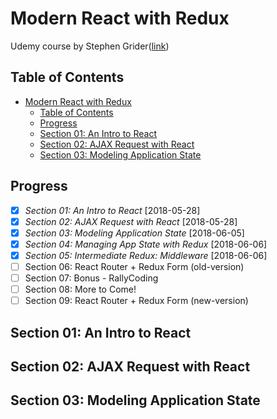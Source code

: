# Modern React with Redux

Udemy course by Stephen Grider([link](https://www.udemy.com/react-redux/learn/v4/overview))

## Table of Contents

<!-- TOC -->

- [Modern React with Redux](#modern-react-with-redux)
  - [Table of Contents](#table-of-contents)
  - [Progress](#progress)
  - [Section 01: An Intro to React](#section-01-an-intro-to-react)
  - [Section 02: AJAX Request with React](#section-02-ajax-request-with-react)
  - [Section 03: Modeling Application State](#section-03-modeling-application-state)

<!-- /TOC -->

## Progress

- [X] *Section 01: An Intro to React* [2018-05-28]
- [X] *Section 02: AJAX Request with React* [2018-05-28]
- [X] *Section 03: Modeling Application State* [2018-06-05]
- [X] *Section 04: Managing App State with Redux* [2018-06-06]
- [X] *Section 05: Intermediate Redux: Middleware* [2018-06-06]
- [ ] Section 06: React Router + Redux Form (old-version)
- [ ] Section 07: Bonus - RallyCoding
- [ ] Section 08: More to Come!
- [ ] Section 09: React Router + Redux Form (new-version)

## Section 01: An Intro to React

## Section 02: AJAX Request with React

## Section 03: Modeling Application State
